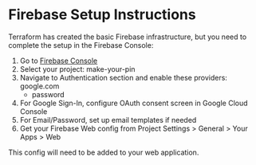 # Firebase Setup Instructions

Terraform has created the basic Firebase infrastructure, but you need to complete the setup in the Firebase Console:

1. Go to [Firebase Console](https://console.firebase.google.com/)
2. Select your project: make-your-pin
3. Navigate to Authentication section and enable these providers:
   google.com
     - password
4. For Google Sign-In, configure OAuth consent screen in Google Cloud Console
5. For Email/Password, set up email templates if needed
6. Get your Firebase Web config from Project Settings > General > Your Apps > Web

This config will need to be added to your web application.

